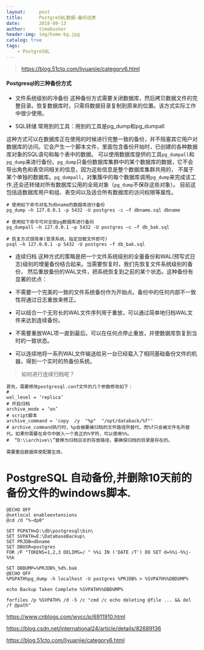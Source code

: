 ```yaml
---
layout:     post
title:      PostgreSQL数据—备份还原
date:       2018-09-13
author:     timebusker
header-img: img/home-bg.jpg
catalog: true
tags:
    - PostgreSQL
---
```


> https://blog.51cto.com/liyuanjie/category6.html

#### Postgresql的三种备份方式
- 文件系统级别的冷备份
这种备份方式需要关闭数据库，然后拷贝数据文件的完整目录。恢复数据库时，只需将数据目录复制到原来的位置。该方式实际工作中很少使用。

- SQL转储
常用到的工具：用到的工具是pg_dump和pg_dumpall

这种方式可以在数据库正在使用的时候进行完整一致的备份，并不阻塞其它用户对数据库的访问。它会产生一个脚本文件，里面包含备份开始时，已创建的各种数据库对象的SQL语句和每个表中的数据。
可以使用数据库提供的工具`pg_dumpall`和`pg_dump`来进行备份。`pg_dump`只备份数据库集群中的某个数据库的数据，它不会导出角色和表空间相关的信息，因为这些信息是整个数据库集群共用的，
不属于某个单独的数据库。`pg_dumpall`，对集簇中的每个数据库调用`pg_dump`来完成该工作,还会还转储对所有数据库公用的全局对象（`pg_dump`不保存这些对象）。
目前这包括适数据库用户和组、表空间以及适合所有数据库的访问权限等属性。

```
# 使用如下命令对名为dbname的数据库进行备份
pg_dump –h 127.0.0.1 -p 5432 -U postgres -c –f dbname.sql dbname

# 使用如下命令可对全部pg数据库进行备份
pg_dumpall –h 127.0.0.1 –p 5432 -U postgres –c –f db_bak.sql

# 恢复方式很简单(登录系统，指定加载文件即可)
psql –h 127.0.0.1 -p 5432 -U postgres –f db_bak.sql

```

- 连续归档
这种方式的策略是把一个文件系统级别的全量备份和WAL(预写式日志)级别的增量备份结合起来。当需要恢复时，我们先恢复文件系统级别的备份，
然后重放备份的WAL文件，把系统恢复到之前的某个状态。这种备份有显著的优点：

- 不需要一个完美的一致的文件系统备份作为开始点。备份中的任何内部不一致性将通过日志重放来修正。
- 可以结合一个无穷长的WAL文件序列用于重放，可以通过简单地归档WAL文件来达到连续备份。
- 不需要重放WAL项一直到最后。可以在任何点停止重放，并使数据库恢复到当时的一致状态。
- 可以连续地将一系列WAL文件输送给另一台已经载入了相同基础备份文件的机器，得到一个实时的热备份系统。

> 如何进行连续归档呢？

```
首先，需要修改postgresql.conf文件的几个参数修改如下：
# 
wal_level = ‘replica’
# 开启归档
archive_mode = ‘on’
# script脚本
archive_command = 'copy  /y  "%p"  "/opt/databack/%f"'
# archive_command执行时，%p会被要被归档的文件路径所替代，而%f只会被文件名所替代。如果你需要在命令中嵌入一个真正的%字符，可以使用%%。
#  “D:\\archive\\”替换为归档日志的存放路径，要确保归档的目录是存在的。

需要重启数据库使配置生效。
```

# PostgreSQL 自动备份,并删除10天前的备份文件的windows脚本.

```
@ECHO OFF
@setlocal enableextensions
@cd /d "%~dp0"
 
SET PGPATH=D:\db\postgresql\bin\
SET SVPATH=E:\DatabaseBackup\
SET PRJDB=dbname
SET DBUSR=postgres
FOR /F "TOKENS=1,2,3 DELIMS=/ " %%i IN ('DATE /T') DO SET d=%%i-%%j-%%k
 
SET DBDUMP=%PRJDB%_%d%.bak
@ECHO OFF
%PGPATH%pg_dump -h localhost -U postgres %PRJDB% > %SVPATH%%DBDUMP%

echo Backup Taken Complete %SVPATH%%DBDUMP%

forfiles /p %SVPATH% /d -5 /c "cmd /c echo deleting @file ... && del /f @path" 
```

https://www.cnblogs.com/wycc/p/6911910.html

https://blog.csdn.net/international24/article/details/82689136

https://blog.51cto.com/liyuanjie/category6.html
